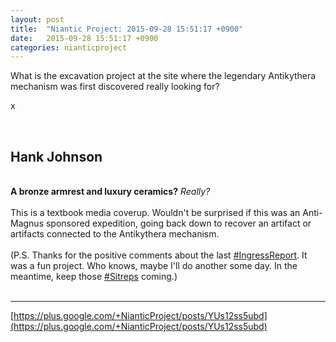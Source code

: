 ```yaml
---
layout: post
title:  "Niantic Project: 2015-09-28 15:51:17 +0900"
date:   2015-09-28 15:51:17 +0900
categories: nianticproject
---
```

What is the excavation project at the site where the legendary Antikythera mechanism was first discovered really looking for?

x  <div class="shared"><br /><h2>Hank Johnson</h2><br /><b>A bronze armrest and luxury ceramics?</b> <i>Really?</i><br /><br />This is a textbook media coverup. Wouldn't be surprised if this was an Anti-Magnus sponsored expedition, going back down to recover an artifact or artifacts connected to the Antikythera mechanism.<br /><br />(P.S. Thanks for the positive comments about the last <a rel="nofollow" class="ot-hashtag" href="https://plus.google.com/s/%23IngressReport">#IngressReport</a>. It was a fun project. Who knows, maybe I'll do another some day. In the meantime, keep those <a rel="nofollow" class="ot-hashtag" href="https://plus.google.com/s/%23Sitreps">#Sitreps</a> coming.)<br /><br /></div>
- - -
[https://plus.google.com/+NianticProject/posts/YUs12ss5ubd](https://plus.google.com/+NianticProject/posts/YUs12ss5ubd)
